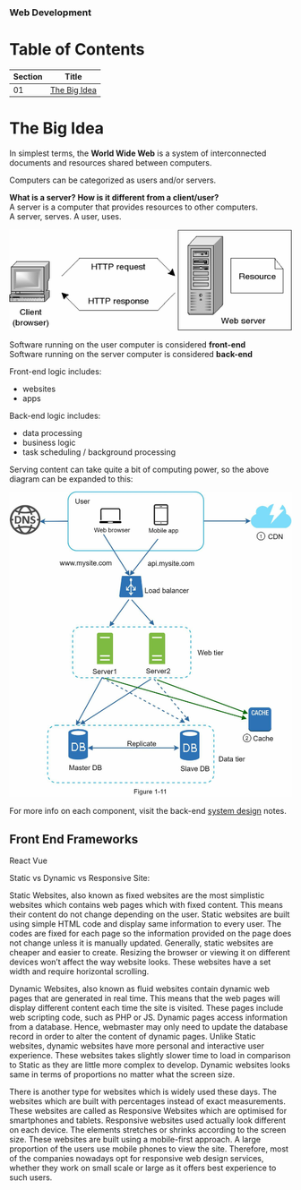 ### Web Development

# Table of Contents

| Section | Title |
| ------- | ----- |
| 01 | [The Big Idea](#01) |

<a id="01"></a>
# The Big Idea

In simplest terms, the **World Wide Web** is a system of interconnected documents and resources shared between computers.

Computers can be categorized as users and/or servers.

**What is a server? How is it different from a client/user?**  
A server is a computer that provides resources to other computers.  
A server, serves. A user, uses.

<img src="../img/user_server.png"><br>

Software running on the user computer is considered **front-end**  
Software running on the server computer is considered **back-end**

Front-end logic includes:
- websites
- apps

Back-end logic includes:
- data processing
- business logic
- task scheduling / background processing

Serving content can take quite a bit of computing power, so the above diagram can be expanded to this:

<img src="../img/backend_system.png" width="600"><br>

For more info on each component, visit the back-end [system design](system_design.md) notes.

## Front End Frameworks

React Vue


Static vs Dynamic vs Responsive Site:

Static Websites, also known as fixed websites are the most simplistic websites which contains web pages which with fixed content. This means their content do not change depending on the user. Static websites are built using simple HTML code and display same information to every user. The codes are fixed for each page so the information provided on the page does not change unless it is manually updated. Generally, static websites are cheaper and easier to create. Resizing the browser or viewing it on different devices won’t affect the way website looks. These websites have a set width and require horizontal scrolling.

Dynamic Websites, also known as fluid websites contain dynamic web pages that are generated in real time. This means that the web pages will display different content each time the site is visited. These pages include web scripting code, such as PHP or JS. Dynamic pages access information from a database. Hence, webmaster may only need to update the database record in order to alter the content of dynamic pages. Unlike Static websites, dynamic websites have more personal and interactive user experience. These websites takes slightly slower time to load in comparison to Static as they are little more complex to develop. Dynamic websites looks same in terms of proportions no matter what the screen size.

There is another type for websites which is widely used these days. The websites which are built with percentages instead of exact measurements. These websites are called as Responsive Websites which are optimised for smartphones and tablets. Responsive websites used actually look different on each device. The elements stretches or shrinks according to the screen size. These websites are built using a mobile-first approach. A large proportion of the users use mobile phones to view the site. Therefore, most of the companies nowadays opt for responsive web design services, whether they work on small scale or large as it offers best experience to such users.